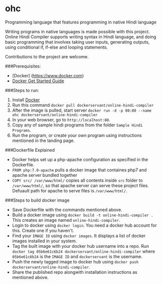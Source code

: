 # ohc
Programming language that features programming in native Hindi language

Writing programs in native languages is  made possible with this project.
Online Hindi Compiler supports writing syntax in Hindi language, and doing basic
programming that involves taking user inputs, generating outputs, using conditional
if, if-else and looping statements.

Contributions to the project are welcome.

###Prerequisites:
* [Docker] (https://www.docker.com)    
* [Docker Get Started Guide](https://www.docker.com/products/docker)

###Steps to run:
1) Install [Docker](https://www.docker.com)    
2) Run this command `docker pull dockerservant/online-hindi-compiler`    
3) After the image is pulled, start server `docker run -d -p 80:80 --name ohc dockerservant/online-hindi-compiler`    
4) In your web browser, go to `http://localhost:80`.     
5) Copy any of sample hindi programs from the folder `Sample Hindi Programs`.     
6) Run the program, or create your own program using instructions mentioned in the landing page.   

###Dockerfile Explained
* Docker helps set up a php-apache configuration as specified in the Dockerfile.
* `FROM php:7.0-apache` pulls a docker image that containes php7 and apache server bundled together
* `COPY src/ /var/www/html/` copies all contents inside `src` folder to `/var/www/html/`, so that apache server can serve these project files. Defuault path for apache to serve files is `/var/www/html/`.

###Steps to build docker image
* Save Dockerfile with the commands mentioned above.
* Build a docker image using `docker build -t online-hindi-compiler .` This creates an image named `online-hindi-compiler`. 
* Login to docker using `docker login`. You need a docker hub account for this. Create one if you haven't.
* Find your `IMAGE ID` using `docker images`. It displays a list of docker images installed in your system.
* Tag the built image with your docker hub username into a repo. Run `docker tag 05b6e61c6b24 dockerservant/online-hindi-compiler` where `05b6e61c6b24` is the `IMAGE ID` and `dockerservant` is the username.
* Push the newly tagged image to docker hub using `docker push dockerservant/online-hindi-compiler`.
* Share the published repo alongwith installation instructions as mentioned above.
